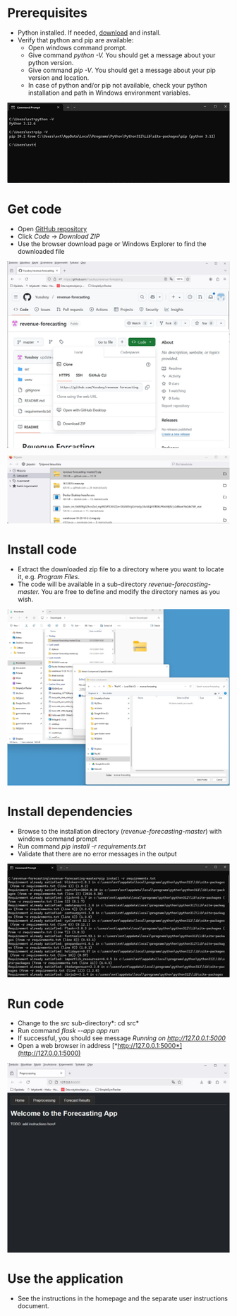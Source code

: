 # Prerequisites

-   Python installed. If needed, [download](https://www.python.org/downloads/) and install.
-   Verify that python and pip are available:
    -   Open windows command prompt.
    -   Give command *python -V.* You should get a message about your python version.
    -   Give command *pip -V*. You should get a message about your pip version and location.
    -   In case of python and/or pip not available, check your python installation and path in Windows environment variables.

![img1]( <https://github.com/Yusuboy/revenue-forecasting/blob/master/inst_win_img1.jpg>)

# Get code

-   Open [GitHub repository](https://github.com/Yusuboy/revenue-forecasting)
-   Click *Code* → *Download ZIP*
-   Use the browser download page or Windows Explorer to find the downloaded file

![img2]( <https://github.com/Yusuboy/revenue-forecasting/blob/master/inst_win_img2.jpg>)

![ img3]( https://github.com/Yusuboy/revenue-forecasting/blob/master/inst_win_img3.jpg)

# Install code

-   Extract the downloaded zip file to a directory where you want to locate it, e.g. *Program Files*.
-   The code will be available in a sub-directory *revenue-forecasting-master.* You are free to define and modify the directory names as you wish.

![img4]( <https://github.com/Yusuboy/revenue-forecasting/blob/master/inst_win_img5.jpg>)

# Install dependencies

-   Browse to the installation directory (*revenue-forecasting-master*) with windows command prompt
-   Run command *pip install -r requirements.txt*
-   Validate that there are no error messages in the output

![img5]( <https://github.com/Yusuboy/revenue-forecasting/blob/master/inst_win_img6.jpg>)

# Run code

-   Change to the *src* sub-directory*: cd src*
-   Run command *flask --app app run*
-   If successful, you should see message *Running on http://127.0.0.1:5000*
-   Open a web browser in address [*http://127.0.0.1:5000*](http://127.0.0.1:5000)

![img6]( <https://github.com/Yusuboy/revenue-forecasting/blob/master/inst_win_img7.jpg>)

# Use the application

-   See the instructions in the homepage and the separate user instructions document.
